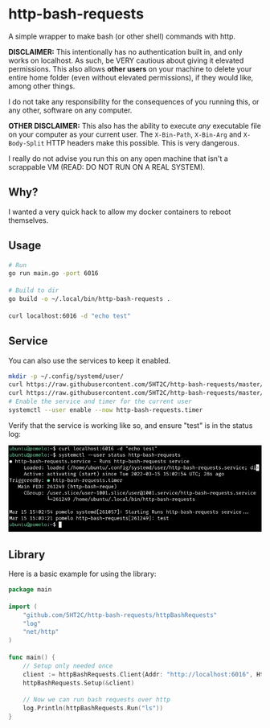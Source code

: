 # http-bash-requests

A simple wrapper to make bash (or other shell) commands with http.

**DISCLAIMER:**
This intentionally has no authentication built in, and only works on localhost. As such, be VERY cautious about giving it elevated permissions.
This also allows **other users** on your machine to delete your entire home folder (even without elevated permissions), if they would like, among other things.

I do not take any responsibility for the consequences of you running this, or any other, software on any computer.

**OTHER DISCLAIMER:**
This also has the ability to execute *any* executable file on your computer as your current user.
The `X-Bin-Path`, `X-Bin-Arg` and `X-Body-Split` HTTP headers make this possible. This is very dangerous.

I really do not advise you run this on any open machine that isn't a scrappable VM (READ: DO NOT RUN ON A REAL SYSTEM).

## Why?

I wanted a very quick hack to allow my docker containers to reboot themselves.

## Usage

```bash
# Run
go run main.go -port 6016

# Build to dir
go build -o ~/.local/bin/http-bash-requests .

curl localhost:6016 -d "echo test"
```

## Service

You can also use the services to keep it enabled.

```bash
mkdir -p ~/.config/systemd/user/
curl https://raw.githubusercontent.com/5HT2C/http-bash-requests/master/http-bash-requests.service -o ~/.config/systemd/user/http-bash-requests.service
curl https://raw.githubusercontent.com/5HT2C/http-bash-requests/master/http-bash-requests.timer -o ~/.config/systemd/user/http-bash-requests.timer
# Enable the service and timer for the current user
systemctl --user enable --now http-bash-requests.timer
```

Verify that the service is working like so, and ensure "test" is in the status log:

![](https://raw.githubusercontent.com/5HT2C/http-bash-requests/master/img.png)

## Library

Here is a basic example for using the library:

```go
package main

import (
	"github.com/5HT2C/http-bash-requests/httpBashRequests"
	"log"
	"net/http"
)

func main() {
	// Setup only needed once
	client := httpBashRequests.Client{Addr: "http://localhost:6016", HttpClient: &http.Client{Timeout: 5 * time.Minute}}
	httpBashRequests.Setup(&client)

	// Now we can run bash requests over http
	log.Println(httpBashRequests.Run("ls"))
}
```
